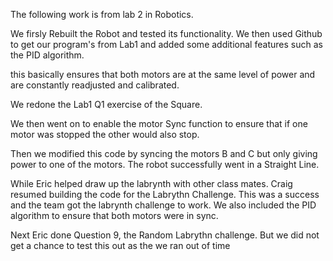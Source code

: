 The following work is from lab 2 in Robotics. 

We firsly Rebuilt the Robot and tested its functionality. 
We then used Github to get our program's from Lab1 and added some additional features such as the PID algorithm. 

this basically ensures that both motors are at the same level of power and are constantly readjusted and calibrated. 

We redone the Lab1 Q1 exercise of the Square. 
<insert code>

We then went on to enable the motor Sync function to ensure that if one motor was stopped the other would also stop. 

Then we modified this code by syncing the motors B and C but only giving power to one of the motors.  The robot successfully went in a Straight Line.

While Eric helped draw up the labrynth with other class mates. Craig resumed building the code for the Labrythn Challenge. This was a success and the team got the labrynth challenge to work. We also included the PID algorithm to ensure that both motors were in sync.

Next Eric done Question 9, the Random Labrythn challenge. But we did not get a chance to test this out as the we ran out of time